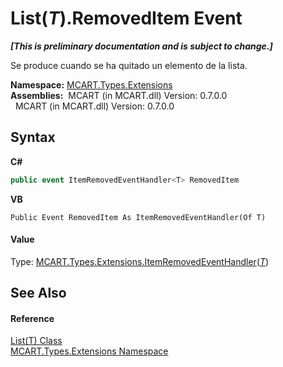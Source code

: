 # List(*T*).RemovedItem Event
 _**\[This is preliminary documentation and is subject to change.\]**_

Se produce cuando se ha quitado un elemento de la lista.

**Namespace:**&nbsp;<a href="a8e71047-44e0-7000-43f0-67a6f5b9758c">MCART.Types.Extensions</a><br />**Assemblies:**&nbsp;&nbsp;MCART (in MCART.dll) Version: 0.7.0.0<br />&nbsp;&nbsp;MCART (in MCART.dll) Version: 0.7.0.0<br />

## Syntax

**C#**<br />
``` C#
public event ItemRemovedEventHandler<T> RemovedItem
```

**VB**<br />
``` VB
Public Event RemovedItem As ItemRemovedEventHandler(Of T)
```


#### Value
Type: <a href="92c391fc-b114-f31f-2c90-9bda00a13219">MCART.Types.Extensions.ItemRemovedEventHandler</a>(<a href="e472f890-0d94-e75b-9f29-f49cc04a830f">*T*</a>)

## See Also


#### Reference
<a href="e472f890-0d94-e75b-9f29-f49cc04a830f">List(T) Class</a><br /><a href="a8e71047-44e0-7000-43f0-67a6f5b9758c">MCART.Types.Extensions Namespace</a><br />